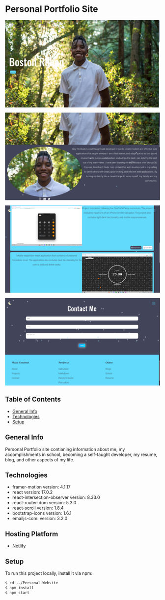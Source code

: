 # Personal Portfolio Site

[![website screenshot](public/screenshots/home.png)](https://bostonrohan.com/)

[![website screenshot](public/screenshots/about.png)](https://bostonrohan.com/)

[![website screenshot](public/screenshots/projects.png)](https://bostonrohan.com/)

[![website screenshot](public/screenshots/contact.png)](https://bostonrohan.com/)

## Table of Contents

- [General Info](#general-info)
- [Technologies](#technologies)
- [Setup](#setup)

## General Info

Personal Portfolio site contianing information about me, my accomplishments in school, becoming a self-taught developer, my resume, blog, and other aspects of my life.

## Technologies

- framer-motion version: 4.1.17
- react version: 17.0.2
- react-intersection-observer version: 8.33.0
- react-router-dom version: 5.3.0
- react-scroll version: 1.8.4
- bootstrap-icons version: 1.6.1
- emailjs-com: version: 3.2.0

## Hosting Platform

- [Netlify](https://www.netlify.com/)

## Setup

To run this project locally, install it via npm:

```
$ cd ../Personal-Website
$ npm install
$ npm start
```
